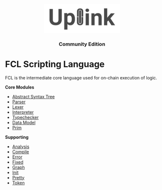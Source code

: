 <p align="center">
  <a href="http://www.adjoint.io"><img src="../../packages/uplink.png" width="250"/></a>
</p>
<h3 align="center">Community Edition</h3>

FCL Scripting Language
======================

FCL is the intermediate core language used for on-chain execution of logic.

**Core Modules**

* [Abstract Syntax Tree](../Script.hs)
* [Parser](Parser.hs)
* [Lexer](Lexer.hs)
* [Interpreter](Eval.hs)
* [Typechecker](Typecheck.hs)
* [Data Model](Storage.hs)
* [Prim](Prim.hs)

**Supporting**

* [Analysis](Analysis.hs)
* [Compile](Compile.hs)
* [Error](Error.hs)
* [Fixed](Fixed.hs)
* [Graph](Graph.hs)
* [Init](Init.hs)
* [Pretty](Pretty.hs)
* [Token](Token.hs)
